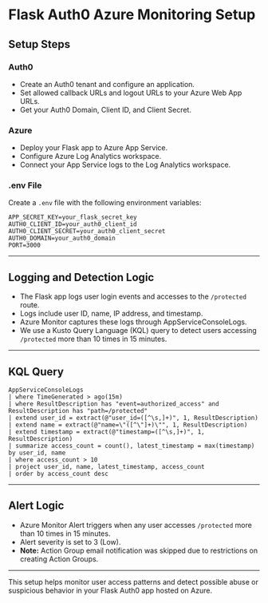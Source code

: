 <!-- Repo
https://github.com/degu0055/25S_CST8919_Assignment_1
to push git push azure main:master -->

# Flask Auth0 Azure Monitoring Setup

## Setup Steps

### Auth0
- Create an Auth0 tenant and configure an application.
- Set allowed callback URLs and logout URLs to your Azure Web App URLs.
- Get your Auth0 Domain, Client ID, and Client Secret.

### Azure
- Deploy your Flask app to Azure App Service.
- Configure Azure Log Analytics workspace.
- Connect your App Service logs to the Log Analytics workspace.

### .env File
Create a `.env` file with the following environment variables:

```
APP_SECRET_KEY=your_flask_secret_key
AUTH0_CLIENT_ID=your_auth0_client_id
AUTH0_CLIENT_SECRET=your_auth0_client_secret
AUTH0_DOMAIN=your_auth0_domain
PORT=3000
```

---

## Logging and Detection Logic

- The Flask app logs user login events and accesses to the `/protected` route.
- Logs include user ID, name, IP address, and timestamp.
- Azure Monitor captures these logs through AppServiceConsoleLogs.
- We use a Kusto Query Language (KQL) query to detect users accessing `/protected` more than 10 times in 15 minutes.

---

## KQL Query

```kql
AppServiceConsoleLogs
| where TimeGenerated > ago(15m)
| where ResultDescription has "event=authorized_access" and ResultDescription has "path=/protected"
| extend user_id = extract(@"user_id=([^\s,]+)", 1, ResultDescription)
| extend name = extract(@"name=\"([^\"]+)\"", 1, ResultDescription)
| extend timestamp = extract(@"timestamp=([^\s,]+)", 1, ResultDescription)
| summarize access_count = count(), latest_timestamp = max(timestamp) by user_id, name
| where access_count > 10
| project user_id, name, latest_timestamp, access_count
| order by access_count desc
```

---

## Alert Logic

- Azure Monitor Alert triggers when any user accesses `/protected` more than 10 times in 15 minutes.
- Alert severity is set to 3 (Low).
- **Note:** Action Group email notification was skipped due to restrictions on creating Action Groups.

---

This setup helps monitor user access patterns and detect possible abuse or suspicious behavior in your Flask Auth0 app hosted on Azure.

